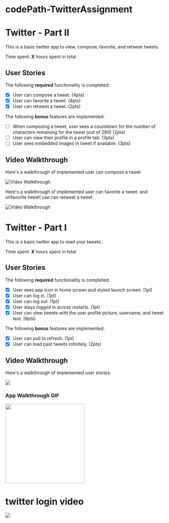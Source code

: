 # codePath-TwitterAssignment

# Twitter - Part II

This is a basic twitter app to view, compose, favorite, and retweet tweets.

Time spent: **X** hours spent in total

## User Stories

The following **required** functionality is completed:

- [x] User can compose a tweet. (4pts)
- [x] User can favorite a tweet. (4pts)
- [x] User can retweet a tweet. (2pts)

The following **bonus** features are implemented:

- [ ] When composing a tweet, user sees a countdown for the number of characters remaining for the tweet (out of 280) (2pts)
- [ ] User can view their profile in a profile tab. (3pts)
- [ ] User sees embedded images in tweet if available. (3pts)

## Video Walkthrough

Here's a walkthrough of implemented user can compose a tweet

<img src="https://media.giphy.com/media/f5M6stdtlypvQZA48H/giphy.gif" title='Video Walkthrough' width='' alt='Video Walkthrough' />

Here's a walkthrough of implemented user can favorite a tweet. and unfavorite tweet! 
use can retweet a tweet 

<img src=" " title='Video Walkthrough' width='' alt='Video Walkthrough' />


# Twitter - Part I

This is a basic twitter app to read your tweets.

Time spent: **X** hours spent in total

## User Stories

The following **required** functionality is completed:

- [x] User sees app icon in home screen and styled launch screen. (1pt)
- [x] User can log in. (1pt)
- [x] User can log out. (1pt)
- [x] User stays logged in across restarts. (1pt)
- [x] User can view tweets with the user profile picture, username, and tweet text. (6pts)

The following **bonus** features are implemented:

- [x] User can pull to refresh. (1pt)
- [x] User can load past tweets infinitely. (2pts)

## Video Walkthrough

Here's a walkthrough of implemented user stories:

<img src="https://media.giphy.com/media/ko0L2EGLhFGAQgGkMX/giphy.gif"> <br>

### App Walkthrough GIF

<img src="https://media.giphy.com/media/ahSdKhtj0ZisQYXiOC/giphy.gif" width=250><br>

# twitter login video
<img src="https://media.giphy.com/media/pRzKEUgSNBl6Rln8t4/giphy.gif"> <br>


